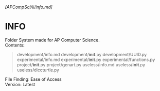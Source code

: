 *[APCompSci/ii/info.md]*


# INFO #
Folder System made for AP Computer Science.  
Contents:  
>development/info.md
>development/__init__.py
>development/UUID.py
>experimental/info.md
>experimental/__init__.py
>experimental/functions.py
>project/__init__.py
>project/genart.py
>useless/info.md
>useless/__init__.py
>useless/diccturtle.py


File Finding: Ease of Access  
Version: Latest  

